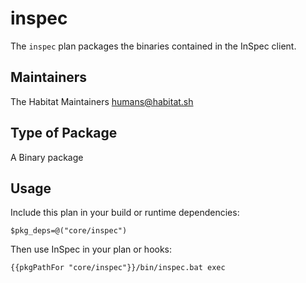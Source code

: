 # inspec

The `inspec` plan packages the binaries contained in the InSpec client.

## Maintainers

The Habitat Maintainers humans@habitat.sh

## Type of Package

A Binary package

## Usage

Include this plan in your build or runtime dependencies:

```
$pkg_deps=@("core/inspec")
```

Then use InSpec in your plan or hooks:

```
{{pkgPathFor "core/inspec"}}/bin/inspec.bat exec
```
